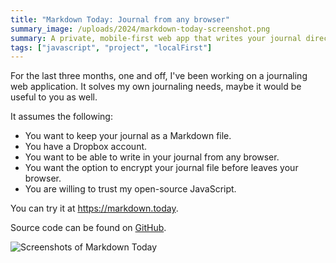 ```yaml
---
title: "Markdown Today: Journal from any browser"
summary_image: /uploads/2024/markdown-today-screenshot.png
summary: A private, mobile-first web app that writes your journal directly to Dropbox.
tags: ["javascript", "project", "localFirst"]
---
```


For the last three months, one and off, I've been working on a journaling web application. It solves my own journaling needs, maybe it would be useful to you as well.

It assumes the following:

- You want to keep your journal as a Markdown file.
- You have a Dropbox account.
- You want to be able to write in your journal from any browser.
- You want the option to encrypt your journal file before leaves your browser.
- You are willing to trust my open-source JavaScript.

You can try it at <https://markdown.today>.

Source code can be found on [GitHub](https://github.com/captbaritone/markdown.today).

![Screenshots of Markdown Today](https://markdown.today/images/screenshot.png)
